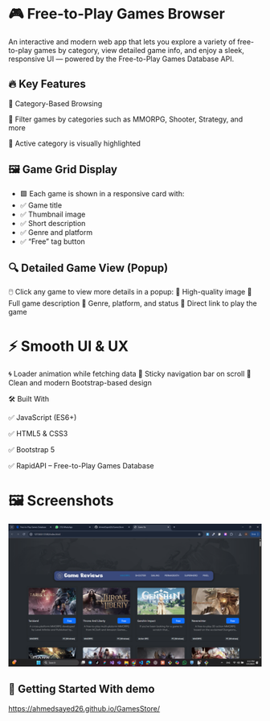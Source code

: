 # 🎮 Free-to-Play Games Browser

An interactive and modern web app that lets you explore a variety of free-to-play games by category, view detailed game info, and enjoy a sleek, responsive UI — powered by the Free-to-Play Games Database API.

## 🔥 Key Features
  🧭 Category-Based Browsing
  
  🔹 Filter games by categories such as MMORPG, Shooter, Strategy, and more
  
  🔹 Active category is visually highlighted

## 🖼️ Game Grid Display
 - 🟩 Each game is shown in a responsive card with:
 - ✅ Game title
 - ✅ Thumbnail image
 - ✅ Short description
 - ✅ Genre and platform
 - ✅ “Free” tag button


## 🔍 Detailed Game View (Popup)
 🖱️ Click any game to view more details in a popup:
 📌 High-quality image
 📌 Full game description
 📌 Genre, platform, and status
 📌 Direct link to play the game

# ⚡ Smooth UI & UX
  🌀 Loader animation while fetching data
 📌 Sticky navigation bar on scroll
 🎨 Clean and modern Bootstrap-based design


🛠️ Built With

✅ JavaScript (ES6+)

✅ HTML5 & CSS3

✅ Bootstrap 5

✅ RapidAPI – Free-to-Play Games Database

# 🖼️ Screenshots
 ![Game Store Screenshot](ui.png)



  

## 🚀 Getting Started With demo 
https://ahmedsayed26.github.io/GamesStore/
